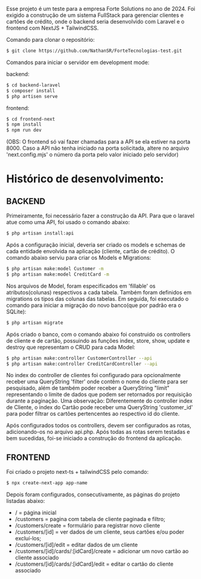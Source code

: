 Esse projeto é um teste para a empresa Forte Solutions no ano de 2024. Foi exigido a construção de um sistema FullStack para gerenciar clientes e cartões de crédito, onde o backend seria desenvolvido com Laravel e o frontend com NextJS + TailwindCSS. 


Comando para clonar o repositório:
```bash
$ git clone https://github.com/NathanSR/ForteTecnologias-test.git
```

Comandos para iniciar o servidor em development mode:

backend:
```bash
$ cd backend-laravel
$ composer install
$ php artisen serve
```

frontend:
```bash
$ cd frontend-next
$ npm install
$ npm run dev
```

(OBS: O frontend só vai fazer chamadas para a API se ela estiver na porta 8000. Caso a API não tenha iniciado na porta solicitada, altere no arquivo 'next.config.mjs' o número da porta pelo valor iniciado pelo servidor)






# Histórico de desenvolvimento:



## BACKEND

Primeiramente, foi necessário fazer a construção da API. Para que o laravel atue como uma API, foi usado o comando abaixo:

```bash
$ php artisan install:api
```

Após a configuração inicial, deveria ser criado os models e schemas de cada entidade envolvida na aplicação (cliente, cartão de crédito). O comando abaixo serviu para criar os Models e Migrations: 

```bash
$ php artisan make:model Customer -m
$ php artisan make:model CreditCard -m
```

Nos arquivos de Model, foram especificados em 'fillable' os atributos(colunas) respectivos a cada tabela. Também foram definidos em migrations os tipos das colunas das tabelas. Em seguida, foi executado o comando para iniciar a migração do novo banco(que por padrão era o SQLite):

```bash
$ php artisan migrate
```

Após criado o banco, com o comando abaixo foi construido os controllers de cliente e de cartão, possuindo as funções index, store, show, update e destroy que representam o CRUD para cada Model:

```bash
$ php artisan make:controller CustomerController --api
$ php artisan make:controller CreditCardController --api
```

No index do controller de clientes foi configurado para opcionalmente receber uma QueryString 'filter' onde contêm o nome do cliente para ser pesquisado, além de também poder receber a QueryString "limit" representando o limite de dados que podem ser retornados por requisição durante a paginação.
Uma observação: Diferentemente do controller index de Cliente, o index do Cartão pode receber uma QueryString 'customer_id' para poder filtrar os cartões pertencentes ao respectivo id do cliente.

Após configurados todos os controllers, devem ser configurados as rotas, adicionando-os no arquivo api.php.
Após todas as rotas serem testadas e bem sucedidas, foi-se iniciado a construção do frontend da aplicação.



## FRONTEND

Foi criado o projeto next-ts + tailwindCSS pelo comando:

```bash
$ npx create-next-app app-name
```

Depois foram configurados, consecutivamente, as páginas do projeto listadas abaixo: 

* / = página inicial
* /customers = pagina com tabela de cliente paginada e filtro;
* /customers/create = formulário para registrar  novo cliente
* /customers/[id] = ver dados de um cliente, seus cartões e/ou poder excluí-los;
* /customers/[id]/edit = editar dados de um cliente
* /customers/[id]/cards/:[idCard]/create = adicionar um novo cartão ao cliente associado
* /customers/[id]/cards/:[idCard]/edit = editar o cartão do cliente associado








